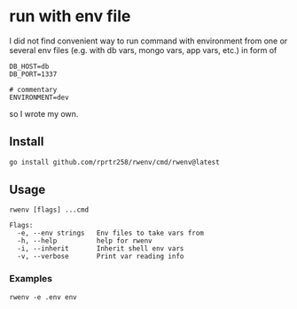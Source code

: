 # run with env file

I did not find convenient way to run command with environment from one or several env files (e.g. with db vars, mongo vars, app vars, etc.) in form of
```
DB_HOST=db
DB_PORT=1337

# commentary
ENVIRONMENT=dev
```
so I wrote my own.

## Install
```bash
go install github.com/rprtr258/rwenv/cmd/rwenv@latest
```

## Usage
```
rwenv [flags] ...cmd

Flags:
  -e, --env strings   Env files to take vars from
  -h, --help          help for rwenv
  -i, --inherit       Inherit shell env vars
  -v, --verbose       Print var reading info
```

### Examples
```
rwenv -e .env env
```
